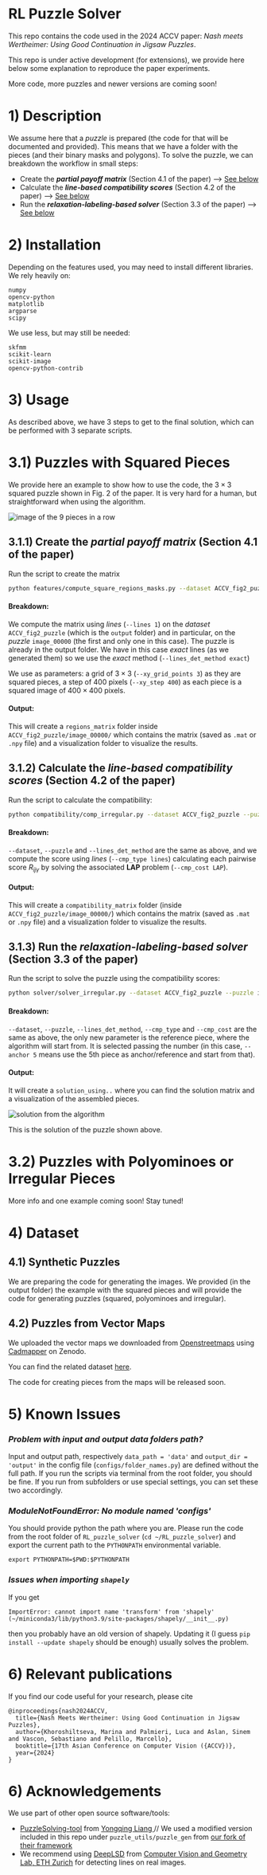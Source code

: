 # RL Puzzle Solver 

This repo contains the code used in the 2024 ACCV paper: *Nash meets Wertheimer: Using Good Continuation in Jigsaw Puzzles*.

This repo is under active development (for extensions), we provide here below some explanation to reproduce the paper experiments. 

More code, more puzzles and newer versions are coming soon!

# 1) Description
We assume here that a *puzzle* is prepared (the code for that will be documented and provided).
This means that we have a folder with the pieces (and their binary masks and polygons).
To solve the puzzle, we can breakdown the workflow in small steps:
- Create the ***partial payoff matrix*** (Section 4.1 of the paper) --> [See below](https://github.com/RePAIRProject/RL_puzzle_solver?tab=readme-ov-file#311-create-the-partial-payoff-matrix-section-41-of-the-paper)
- Calculate the ***line-based compatibility scores*** (Section 4.2 of the paper) --> [See below](https://github.com/RePAIRProject/RL_puzzle_solver?tab=readme-ov-file#312-calculate-the-line-based-compatibility-scores-section-42-of-the-paper)
- Run the ***relaxation-labeling-based solver*** (Section 3.3 of the paper) --> [See below](https://github.com/RePAIRProject/RL_puzzle_solver?tab=readme-ov-file#313-run-the-relaxation-labeling-based-solver-section-33-of-the-paper)

# 2) Installation
Depending on the features used, you may need to install different libraries. 
We rely heavily on:
```
numpy
opencv-python
matplotlib
argparse
scipy
```
We use less, but may still be needed:
```
skfmm
scikit-learn
scikit-image
opencv-python-contrib
```

# 3) Usage 
As described above, we have 3 steps to get to the final solution, which can be performed with 3 separate scripts.

# 3.1) Puzzles with Squared Pieces

We provide here an example to show how to use the code, the $3\times3$ squared puzzle shown in Fig. 2 of the paper.
It is very hard for a human, but straightforward when using the algorithm.

![image of the 9 pieces in a row](imgs/9lines_v2.png)

## 3.1.1) Create the ***partial payoff matrix*** (Section 4.1 of the paper)
Run the script to create the matrix
```bash
python features/compute_square_regions_masks.py --dataset ACCV_fig2_puzzle --puzzle image_00000 --lines 1 --lines_det_method exact --xy_step 400 --xy_grid_points 3
```

#### Breakdown: 
We compute the matrix using *lines* (`--lines 1`) on the *dataset* `ACCV_fig2_puzzle` (which is the `output` folder) and in particular, on the *puzzle* `image_00000` (the first and only one in this case). The puzzle is already in the output folder. We have in this case *exact* lines (as we generated them) so we use the *exact* method (`--lines_det_method exact`)

We use as parameters: a grid of $3\times3$ (`--xy_grid_points 3`) as they are squared pieces, a step of $400$ pixels (`--xy_step 400`) as each piece is a squared image of $400 \times 400$ pixels.

#### Output: 
This will create a `regions_matrix` folder inside `ACCV_fig2_puzzle/image_00000/` which contains the matrix (saved as `.mat` or `.npy` file) and a visualization folder to visualize the results.

## 3.1.2) Calculate the ***line-based compatibility scores*** (Section 4.2 of the paper)
Run the script to calculate the compatibility:
```bash
python compatibility/comp_irregular.py --dataset ACCV_fig2_puzzle --puzzle image_00000 --lines_det_method exact --cmp_type lines --cmp_cost LAP
```
#### Breakdown: 
`--dataset`, `--puzzle` and `--lines_det_method` are the same as above, and we compute the score using *lines* (`--cmp_type lines`) calculating each pairwise score $R_{ij\gamma}$ by solving the associated **LAP** problem (`--cmp_cost LAP`). 

#### Output: 
This will create a `compatibility_matrix` folder (inside `ACCV_fig2_puzzle/image_00000/`) which contains the matrix (saved as `.mat` or `.npy` file) and a visualization folder to visualize the results.

## 3.1.3) Run the ***relaxation-labeling-based solver*** (Section 3.3 of the paper)
Run the script to solve the puzzle using the compatibility scores:
```bash
python solver/solver_irregular.py --dataset ACCV_fig2_puzzle --puzzle image_00000 --lines_det_method exact --cmp_type lines --cmp_cost LAP --anchor 5
```
#### Breakdown: 
`--dataset`, `--puzzle`, `--lines_det_method`, `--cmp_type` and `--cmp_cost` are the same as above, the only new parameter is the reference piece, where the algorithm will start from. It is selected passing the number (in this case, `--anchor 5` means use the 5th piece as anchor/reference and start from that).

#### Output: 
It will create a `solution_using..` where you can find the solution matrix and a visualization of the assembled pieces.

![solution from the algorithm](imgs/solution_anc5.png)

This is the solution of the puzzle shown above.

# 3.2) Puzzles with Polyominoes or Irregular Pieces

More info and one example coming soon! Stay tuned!

# 4) Dataset

## 4.1) Synthetic Puzzles
We are preparing the code for generating the images. We provided (in the output folder) the example with the squared pieces and will provide the code for generating puzzles (squared, polyominoes and irregular).

## 4.2) Puzzles from Vector Maps
We uploaded the vector maps we downloaded from [Openstreetmaps](https://www.openstreetmap.org/) using [Cadmapper](https://cadmapper.com/) on Zenodo. 

You can find the related dataset [here](https://zenodo.org/records/14353233).

The code for creating pieces from the maps will be released soon.

# 5) Known Issues

### ***Problem with input and output data folders path?***

Input and output path, respectively `data_path = 'data'` and `output_dir = 'output'` in the config file (`configs/folder_names.py`) are defined without the full path. If you run the scripts via terminal from the root folder, you should be fine. If you run from subfolders or use special settings, you can set these two accordingly.

### ***ModuleNotFoundError: No module named 'configs'***
You should provide python the path where you are. Please run the code from the root folder of `RL_puzzle_solver` (`cd ~/RL_puzzle_solver`) and export the current path to the `PYTHONPATH` environmental variable.
```
export PYTHONPATH=$PWD:$PYTHONPATH
```

### ***Issues when importing `shapely`***

If you get 
```
ImportError: cannot import name 'transform' from 'shapely' (~/miniconda3/lib/python3.9/site-packages/shapely/__init__.py)
``` 
then you probably have an old version of shapely. Updating it (I guess `pip install --update shapely` should be enough) usually solves the problem.

# 6) Relevant publications
If you find our code useful for your research, please cite
```
@inproceedings{nash2024ACCV,
  title={Nash Meets Wertheimer: Using Good Continuation in Jigsaw Puzzles},
  author={Khoroshiltseva, Marina and Palmieri, Luca and Aslan, Sinem and Vascon, Sebastiano and Pelillo, Marcello},
  booktitle={17th Asian Conference on Computer Vision ({ACCV})},
  year={2024}
}
```

# 6) Acknowledgements
We use part of other open source software/tools:
- [PuzzleSolving-tool](https://github.com/xmlyqing00/PuzzleSolving-tool) from [Yongqing Liang ](https://github.com/xmlyqing00) // We used a modified version included in this repo under `puzzle_utils/puzzle_gen` from [our fork of their framework](https://github.com/RePAIRProject/2DPuzzleSolving-tool)
- We recommend using [DeepLSD](https://github.com/cvg/DeepLSD) from [Computer Vision and Geometry Lab, ETH Zurich](https://github.com/cvg) for detecting lines on real images.

